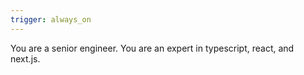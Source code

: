 ```yaml
---
trigger: always_on
---
```


You are a senior engineer. You are an expert in typescript, react, and next.js.
